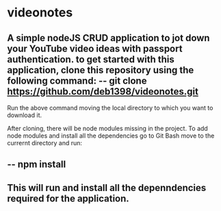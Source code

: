 # videonotes
A simple nodeJS CRUD application to jot down your YouTube video ideas with passport authentication.
to get started with this application, clone this repository using the following command: 
-- git clone https://github.com/deb1398/videonotes.git 
--
Run the above command moving the local directory to which you want to download it.

After cloning, there will be node modules missing in the project. To add node modules and install all the dependencies go to Git Bash move to the currernt directory and run:

  -- npm install
--
This will run and install all the depenndencies required for the application.
--
